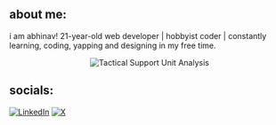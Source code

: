 ## about me:
i am abhinav! 21-year-old web developer | hobbyist coder | constantly learning, coding, yapping and designing in my free time.
<div align="center">
<p>
  <img src="https://github-readme-activity-graph.vercel.app/graph?username=abhinxvz&theme=xcode&bg_color=000000&color=ffffff&line=ffffff&point=ffffff&area=true&hide_border=true" alt="Tactical Support Unit Analysis">
</p>
</div>

## socials:
[![LinkedIn](https://img.shields.io/badge/LinkedIn-%230077B5.svg?logo=linkedin&logoColor=white)](https://linkedin.com/in/abhinav-singh-a33026269) [![X](https://img.shields.io/badge/X-black.svg?logo=X&logoColor=white)](https://x.com/ishowr4ge) 
